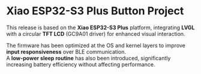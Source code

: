 # Xiao ESP32-S3 Plus Button Project

This release is based on the **Xiao ESP32-S3 Plus** platform, integrating **LVGL** with a circular **TFT LCD** (GC9A01 driver) for enhanced visual interaction.

The firmware has been optimized at the OS and kernel layers to improve **input responsiveness** over BLE communication.  
A **low-power sleep routine** has also been introduced, significantly increasing battery efficiency without affecting performance.
